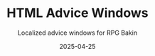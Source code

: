 ---
title: HTML Advice Windows
subtitle: Localized advice windows for RPG Bakin
date: 2025-04-25
time: 13:52
thumbnail: images/bakin_html_localizations_thumb.jpg
github_link: https://github.com/Meringue-Rouge/bakin-html-advice-windows-localization
content: |
  If you're localizing the engine, I've quickly created an HTML version of the advice windows, which should be significantly easier to translate than images. It also adds relevant links to the wiki page.
  You can find the files over on the Bakin Discord.
---